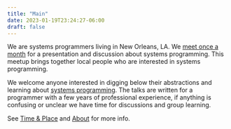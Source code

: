 ```yaml
---
title: "Main"
date: 2023-01-19T23:24:27-06:00
draft: false
---
```


We are systems programmers living in New Orleans, LA. We [meet once a month](/time-and-place/) for a presentation
and discussion about systems programming. This meetup brings together local people who are interested in systems programming.

We welcome anyone interested in digging below their abstractions and learning about <a href="https://en.wikipedia.org/wiki/Systems_programming">systems programming</a>. The talks are written for a programmer with a few years of professional experience, if anything is confusing or unclear we have time for discussions and group learning.

See [Time & Place](/time-and-place) and [About](/about) for more info.

